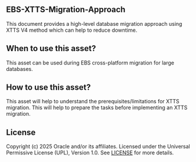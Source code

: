 ## EBS-XTTS-Migration-Approach

This document provides a high-level database migration approach using XTTS V4 method which can help to reduce downtime.

## When to use this asset?

This asset can be used during EBS cross-platform migration for large databases.

## How to use this asset?

This asset will help to understand the prerequisites/limitations for XTTS migration. This will help to prepare the tasks before implementing an XTTS migration.


## License
Copyright (c) 2025 Oracle and/or its affiliates.
Licensed under the Universal Permissive License (UPL), Version 1.0.
See [LICENSE](LICENSE) for more details.
